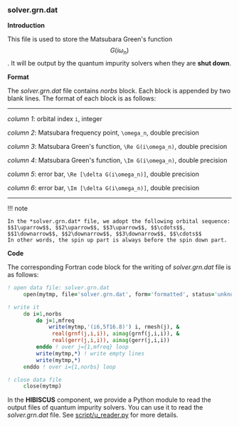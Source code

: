### solver.grn.dat

**Introduction**

This file is used to store the Matsubara Green's function $$G(i\omega_n)$$. It will be output by the quantum impurity solvers when they are **shut down**.

**Format**

The *solver.grn.dat* file contains *norbs* block. Each block is appended by two blank lines. The format of each block is as follows:

---

*column 1*: orbital index ``i``, integer

*column 2*: Matsubara frequency point, ``\omega_n``, double precision

*column 3*: Matsubara Green's function, ``\Re G(i\omega_n)``, double precision

*column 4*: Matsubara Green's function, ``\Im G(i\omega_n)``, double precision

*column 5*: error bar, ``\Re [\delta G(i\omega_n)]``, double precision

*column 6*: error bar, ``\Im [\delta G(i\omega_n)]``, double precision

---

!!! note

    In the *solver.grn.dat* file, we adopt the following orbital sequence:
    $$1\uparrow$$, $$2\uparrow$$, $$3\uparrow$$, $$\cdots$$, $$1\downarrow$$, $$2\downarrow$$, $$3\downarrow$$, $$\cdots$$
    In other words, the spin up part is always before the spin down part.

**Code**

The corresponding Fortran code block for the writing of *solver.grn.dat* file is as follows:

```fortran
! open data file: solver.grn.dat
     open(mytmp, file='solver.grn.dat', form='formatted', status='unknown')

! write it
     do i=1,norbs
         do j=1,mfreq
             write(mytmp,'(i6,5f16.8)') i, rmesh(j), &
              real(grnf(j,i,i)), aimag(grnf(j,i,i)), &
              real(gerr(j,i,i)), aimag(gerr(j,i,i))
         enddo ! over j={1,mfreq} loop
         write(mytmp,*) ! write empty lines
         write(mytmp,*)
     enddo ! over i={1,norbs} loop

! close data file
     close(mytmp)
```

In the **HIBISCUS** component, we provide a Python module to read the output files of quantum impurity solvers. You can use it to read the *solver.grn.dat* file. See [script/u_reader.py](../ch07/reader.md) for more details.